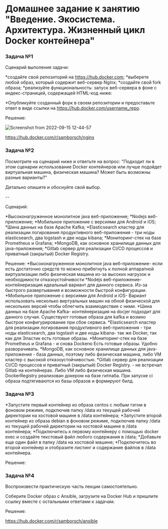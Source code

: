 # Домашнее задание к занятию "Введение. Экосистема. Архитектура. Жизненный цикл Docker контейнера"


### Задача №1

Сценарий выполения задачи:

*создайте свой репозиторий на https://hub.docker.com;
*выберете любой образ, который содержит веб-сервер Nginx;
*создайте свой fork образа;
*реализуйте функциональность: запуск веб-сервера в фоне с индекс-страницей, содержащей HTML-код ниже:

*Опубликуйте созданный форк в своем репозитории и предоставьте ответ в виде ссылки на https://hub.docker.com/username_repo.

Решение:

![Screenshot from 2022-09-15 12-44-57](https://user-images.githubusercontent.com/92155007/190375825-b102dec8-375d-470f-b402-17fe1f080214.png)

https://hub.docker.com/r/samborsch/nginx

### Задача №2

Посмотрите на сценарий ниже и ответьте на вопрос: "Подходит ли в этом сценарии использование Docker контейнеров или лучше подойдет виртуальная машина, физическая машина? Может быть возможны разные варианты?"

Детально опишите и обоснуйте свой выбор.

--

Сценарий:

*Высоконагруженное монолитное java веб-приложение;
*Nodejs веб-приложение;
*Мобильное приложение c версиями для Android и iOS;
*Шина данных на базе Apache Kafka;
*Elasticsearch кластер для реализации логирования продуктивного веб-приложения - три ноды elasticsearch, два logstash и две ноды kibana;
*Мониторинг-стек на базе Prometheus и Grafana;
*MongoDB, как основное хранилище данных для java-приложения;
*Gitlab сервер для реализации CI/CD процессов и приватный (закрытый) Docker Registry.

Решение:
*Высоконагруженное монолитное java веб-приложение- если есть достаточно средств то можно прибегнуть к полной аппаратной виртуализации либо физическая машина из-за высоких нагрузок и необходимости отказоустойчивости
*Nodejs веб-приложение- контейнеризация идеальный вариант для данного сервиса. Из-за быстрого развертывания и возможности быстрой конфигурации.
*Мобильное приложение c версиями для Android и iOS- Вариант использовать несколько виртуальных машин на обной физической для нескольких версий чтобы облегчить взаимодествие с ними.
*Шина данных на базе Apache Kafka- контейнеризация на docjer подходит для данного случая. Существуют готовые образа для kafka и возмно быстрое конфигурирование при сбое сервиса.
*Elasticsearch кластер для реализации логирования продуктивного веб-приложения - три ноды elasticsearch, два logstash и две ноды kibana- так же Docker, так как для Эластик есть готовые образы.
*Мониторинг-стек на базе Prometheus и Grafana - и снова Dockerю Есть готовые образы. Удобно разворачивать.
*MongoDB, как основное хранилище данных для java-приложения - база данных, поэтому либо физическая машина, либо VM кластер с высокой отказоустойчивостью.
*Gitlab сервер для реализации CI/CD процессов и приватный (закрытый) Docker Registry. - не встречал Gitlab на контейнерах. Либо VM либо физическая машина. DockerRegistry реализован докером на базе гитлаба. При запуске ci образа подтягиваются из базы образов и формируют билд.

### Задача №3

*Запустите первый контейнер из образа centos c любым тэгом в фоновом режиме, подключив папку /data из текущей рабочей директории на хостовой машине в /data контейнера;
*Запустите второй контейнер из образа debian в фоновом режиме, подключив папку /data из текущей рабочей директории на хостовой машине в /data контейнера;
*Подключитесь к первому контейнеру с помощью docker exec и создайте текстовый файл любого содержания в /data;
*Добавьте еще один файл в папку /data на хостовой машине;
*Подключитесь во второй контейнер и отобразите листинг и содержание файлов в /data контейнера.

Решение:



### Задача №4

Воспроизвести практическую часть лекции самостоятельно.

Соберите Docker образ с Ansible, загрузите на Docker Hub и пришлите ссылку вместе с остальными ответами к задачам.

Решение:

https://hub.docker.com/r/samborsch/ansible
